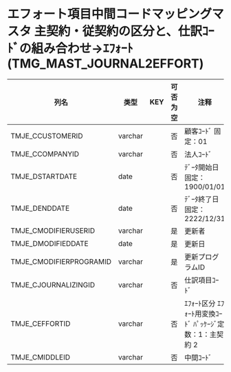 # エフォート項目中間コードマッピングマスタ          主契約・従契約の区分と、仕訳ｺｰﾄﾞの組み合わせ→ｴﾌｫｰﾄ(TMG_MAST_JOURNAL2EFFORT)
| 列名   | 类型   | KEY  | 可否为空 | 注释   |
| ---- | ---- | ---- | ---- | ---- |
|TMJE_CCUSTOMERID|varchar||否|顧客ｺｰﾄﾞ                        固定：01                                                       |
|TMJE_CCOMPANYID|varchar||否|法人ｺｰﾄﾞ                                                                                    |
|TMJE_DSTARTDATE|date||否|ﾃﾞｰﾀ開始日                       固定：1900/01/01                                               |
|TMJE_DENDDATE|date||否|ﾃﾞｰﾀ終了日                       固定：2222/12/31                                               |
|TMJE_CMODIFIERUSERID|varchar||是|更新者                                                                                       |
|TMJE_DMODIFIEDDATE|date||是|更新日                                                                                       |
|TMJE_CMODIFIERPROGRAMID|varchar||是|更新プログラムID                                                                                 |
|TMJE_CJOURNALIZINGID|varchar||否|仕訳項目ｺｰﾄﾞ                                                                                  |
|TMJE_CEFFORTID|varchar||否|ｴﾌｫｰﾄ区分                       ｴﾌｫｰﾄ用変換ｺｰﾄﾞ ﾊﾟｯｹｰｼﾞ定数：1：主契約 2                              |
|TMJE_CMIDDLEID|varchar||否|中間ｺｰﾄﾞ                                                                                    |
